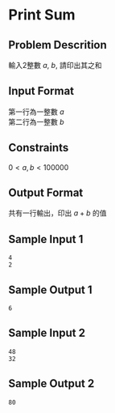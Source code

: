 # Print Sum
## Problem Descrition ##
輸入2整數 $a$, $b$, 請印出其之和

## Input Format ##
第一行為一整數 $a$  
第二行為一整數 $b$
## Constraints ##
$0<a,b<100000$
## Output Format ##

共有一行輸出，印出 $a+b$ 的值

## Sample Input 1 ##
```
4
2
```
## Sample Output 1 ##
```
6
```
## Sample Input 2 ##
```
48
32
```
## Sample Output 2 ##
```
80
```

